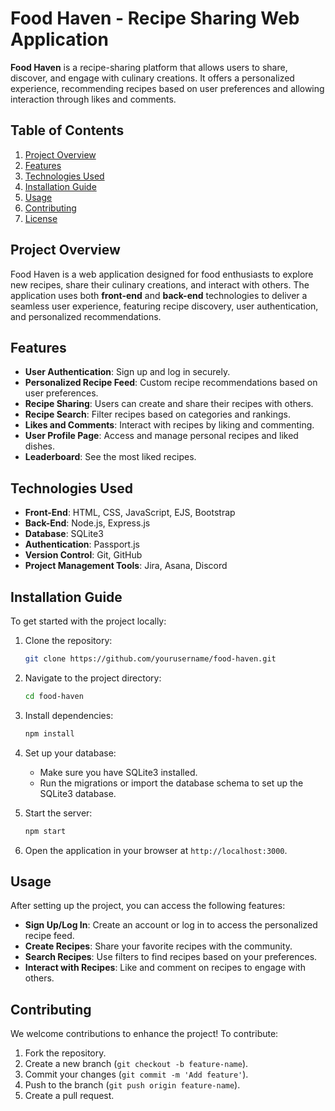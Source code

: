 # Food Haven - Recipe Sharing Web Application

**Food Haven** is a recipe-sharing platform that allows users to share, discover, and engage with culinary creations. It offers a personalized experience, recommending recipes based on user preferences and allowing interaction through likes and comments. 

## Table of Contents
1. [Project Overview](#project-overview)
2. [Features](#features)
3. [Technologies Used](#technologies-used)
4. [Installation Guide](#installation-guide)
5. [Usage](#usage)
6. [Contributing](#contributing)
7. [License](#license)

## Project Overview

Food Haven is a web application designed for food enthusiasts to explore new recipes, share their culinary creations, and interact with others. The application uses both **front-end** and **back-end** technologies to deliver a seamless user experience, featuring recipe discovery, user authentication, and personalized recommendations.

## Features
- **User Authentication**: Sign up and log in securely.
- **Personalized Recipe Feed**: Custom recipe recommendations based on user preferences.
- **Recipe Sharing**: Users can create and share their recipes with others.
- **Recipe Search**: Filter recipes based on categories and rankings.
- **Likes and Comments**: Interact with recipes by liking and commenting.
- **User Profile Page**: Access and manage personal recipes and liked dishes.
- **Leaderboard**: See the most liked recipes.

## Technologies Used
- **Front-End**: HTML, CSS, JavaScript, EJS, Bootstrap
- **Back-End**: Node.js, Express.js
- **Database**: SQLite3
- **Authentication**: Passport.js
- **Version Control**: Git, GitHub
- **Project Management Tools**: Jira, Asana, Discord

## Installation Guide

To get started with the project locally:

1. Clone the repository:
   ```bash
   git clone https://github.com/yourusername/food-haven.git
   ```
2. Navigate to the project directory:
   ```bash
   cd food-haven
   ```
3. Install dependencies:
   ```bash
   npm install
   ```
4. Set up your database:
   - Make sure you have SQLite3 installed.
   - Run the migrations or import the database schema to set up the SQLite3 database.
   
5. Start the server:
   ```bash
   npm start
   ```
6. Open the application in your browser at `http://localhost:3000`.

## Usage

After setting up the project, you can access the following features:
- **Sign Up/Log In**: Create an account or log in to access the personalized recipe feed.
- **Create Recipes**: Share your favorite recipes with the community.
- **Search Recipes**: Use filters to find recipes based on your preferences.
- **Interact with Recipes**: Like and comment on recipes to engage with others.

## Contributing

We welcome contributions to enhance the project! To contribute:
1. Fork the repository.
2. Create a new branch (`git checkout -b feature-name`).
3. Commit your changes (`git commit -m 'Add feature'`).
4. Push to the branch (`git push origin feature-name`).
5. Create a pull request.
